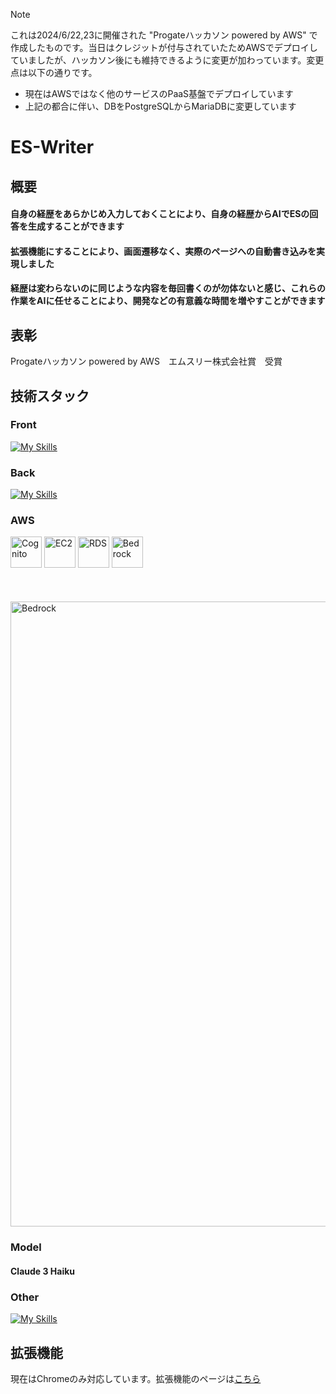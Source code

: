 >[!NOTE]
>これは2024/6/22,23に開催された "Progateハッカソン powered by AWS" で作成したものです。当日はクレジットが付与されていたためAWSでデプロイしていましたが、ハッカソン後にも維持できるように変更が加わっています。変更点は以下の通りです。
>- 現在はAWSではなく他のサービスのPaaS基盤でデプロイしています
>- 上記の都合に伴い、DBをPostgreSQLからMariaDBに変更しています

# ES-Writer
## 概要
<h4>自身の経歴をあらかじめ入力しておくことにより、自身の経歴からAIでESの回答を生成することができます</h4>
<h4>拡張機能にすることにより、画面遷移なく、実際のページへの自動書き込みを実現しました</h4>
<h4>経歴は変わらないのに同じような内容を毎回書くのが勿体ないと感じ、これらの作業をAIに任せることにより、開発などの有意義な時間を増やすことができます</h4>

## 表彰
Progateハッカソン powered by AWS　エムスリー株式会社賞　受賞
## 技術スタック
### Front
[![My Skills](https://skillicons.dev/icons?i=html,css,js,ts,react,plasmo)](https://skillicons.dev)
### Back
[![My Skills](https://skillicons.dev/icons?i=go,postgresql)](https://skillicons.dev)
### AWS
<img src="https://github.com/yamamoto99/es-writer/assets/111506108/09fad974-f683-481b-b8df-22a5f2568060" alt="Cognito" style="width:50px;">
<img src="https://github.com/yamamoto99/es-writer/assets/111506108/51707ead-e210-4b7f-94a5-5576cafe5370" alt="EC2" style="width:50px;">
<img src="https://github.com/yamamoto99/es-writer/assets/111506108/965308e0-8f41-4d6c-b5b7-cfecff26a6e5" alt="RDS" style="width:50px;">
<img src="https://github.com/yamamoto99/es-writer/assets/111506108/bf8726eb-a203-48c4-a17f-2d333f1e1c48" alt="Bedrock" style="width:50px;"></br></br></br></br>

<img src="https://github.com/yamamoto99/es-writer/assets/111506108/d0f0816e-1e35-4771-9521-cb16a434858a" alt="Bedrock" style="width:1000px;">

### Model
<h4>Claude 3 Haiku</h4>

### Other
[![My Skills](https://skillicons.dev/icons?i=git,github,githubactions,docker,terraform)](https://skillicons.dev)

## 拡張機能
現在はChromeのみ対応しています。拡張機能のページは[こちら](https://chromewebstore.google.com/detail/es-writer-extension/mlccgjdhbcdhcbjknehhkmlnccejmhpm)

